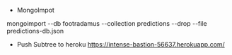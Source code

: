 - MongoImpot

mongoimport --db footradamus --collection predictions --drop --file predictions-db.json

- Push Subtree to heroku
https://intense-bastion-56637.herokuapp.com/
